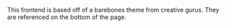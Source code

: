 This frontend is based off of a barebones theme from creative gurus. They are referenced on the bottom of the page.